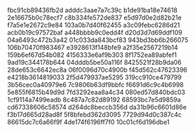 fbc91cb89436fb2d
adddc3aae7a7c39c
b1de91ba18e74618
2e16675b0c78ecf7
c8b334fe572de837
e5d97d0e2d82b21e
f7a5e1e2672c9e84
103a0b7d40f62455
a3c09febc6286d21
acb0b19c97572baf
a448bbbb9c0edd4f
d20d3d7d69ddf109
04a6493c472b3a42
01c033da843bcf83
943bd3bb6b266075
106b70470f983467
e3928613f148bfe9
a2f35e2567219b14
159b6ef67d54b082
4156333e6af9b303
8f1752ea89abfef1
9ad19c344178b644
04dddb5be50a116f
8425521f28b9da06
28de653c6642ec8a
06f0096d70c4900b
f45d562c47623396
e4218b3614819033
2f5d479937ae5295
319cc910ce479799
3b56cec0a40979e6
7c9806b63df9bbfc
f6691d6c9c4b6998
5e855f6815b49d9d
7fd3292eaa8a4c34
080ed57d840bdc03
1cf9114a7499eadb
8c487a7c82d89192
68593bc7e5d9859a
cd67338606c58574
d264dc8beccb356d
da31b96c6601d86e
f3b17d665d28ad8f
5f8bfebd362d3095
7729d94d0c387c4c
86615dc7c6a66f9f
4de174f6196ff7f0
10c01cf6d196dbe1
